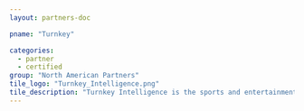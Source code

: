 ```yaml
---
layout: partners-doc

pname: "Turnkey"

categories: 
  - partner
  - certified
group: "North American Partners"
tile_logo: "Turnkey_Intelligence.png"
tile_description: "Turnkey Intelligence is the sports and entertainment industry’s leading market intelligence firm. 220+ clients currently utilize the Audience Portal, TI’s online data and analytics hub, to sell and market smarter. TI also includes a custom research department that has conducted 500+ studies for the industry’s top properties and brands."
---
```

